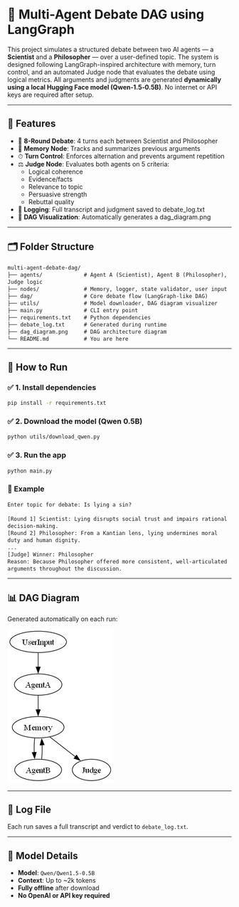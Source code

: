 # 🧠 Multi-Agent Debate DAG using LangGraph 

This project simulates a structured debate between two AI agents — a **Scientist** and a **Philosopher** — over a user-defined topic. The system is designed following LangGraph-inspired architecture with memory, turn control, and an automated Judge node that evaluates the debate using logical metrics. All arguments and judgments are generated **dynamically using a local Hugging Face model (Qwen‑1.5‑0.5B)**. No internet or API keys are required after setup.

---

## 📌 Features

- 🔁 **8-Round Debate**: 4 turns each between Scientist and Philosopher
- 🧠 **Memory Node**: Tracks and summarizes previous arguments
- ⏱ **Turn Control**: Enforces alternation and prevents argument repetition
- ⚖️ **Judge Node**: Evaluates both agents on 5 criteria:
  - Logical coherence
  - Evidence/facts
  - Relevance to topic
  - Persuasive strength
  - Rebuttal quality
- 📝 **Logging**: Full transcript and judgment saved to debate_log.txt
- 🧮 **DAG Visualization**: Automatically generates a dag_diagram.png

---

## 🗂️ Folder Structure

```
multi-agent-debate-dag/
├── agents/             # Agent A (Scientist), Agent B (Philosopher), Judge logic
├── nodes/              # Memory, logger, state validator, user input
├── dag/                # Core debate flow (LangGraph-like DAG)
├── utils/              # Model downloader, DAG diagram visualizer
├── main.py             # CLI entry point
├── requirements.txt    # Python dependencies
├── debate_log.txt      # Generated during runtime
├── dag_diagram.png     # DAG architecture diagram
└── README.md           # You are here
```

---

## 🚀 How to Run

### ✅ 1. Install dependencies
```bash
pip install -r requirements.txt
```

### ✅ 2. Download the model (Qwen 0.5B)
```bash
python utils/download_qwen.py
```

### ✅ 3. Run the app
```bash
python main.py
```

### 💬 Example
```text
Enter topic for debate: Is lying a sin?

[Round 1] Scientist: Lying disrupts social trust and impairs rational decision-making.
[Round 2] Philosopher: From a Kantian lens, lying undermines moral duty and human dignity.
...
[Judge] Winner: Philosopher
Reason: Because Philosopher offered more consistent, well-articulated arguments throughout the discussion.
```

---

## 📊 DAG Diagram

Generated automatically on each run:

![DAG Architecture](dag_diagram.png)

---

## 📄 Log File

Each run saves a full transcript and verdict to `debate_log.txt`.

---

## 🤖 Model Details

- **Model**: `Qwen/Qwen1.5-0.5B`
- **Context**: Up to ~2k tokens
- **Fully offline** after download
- **No OpenAI or API key required**

